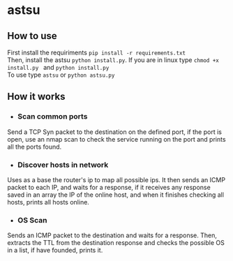 # astsu

## How to use
First install the requiriments ``` pip install -r requirements.txt ```                                                                    
Then, install the astsu ``` python install.py ```. If you are in linux type ```chmod +x install.py ``` and ``` python install.py ```       
To use type ``` astsu ``` or ``` python astsu.py ```

## How it works
- ### Scan common ports
Send a TCP Syn packet to the destination on the defined port, if the port is open, use an nmap scan to check the service running on the port and prints all the ports found.

- ### Discover hosts in network
Uses as a base the router's ip to map all possible ips. It then sends an ICMP packet to each IP, and waits for a response, if it receives any response saved in an array the IP of the online host, and when it finishes checking all hosts, prints all hosts online.

- ### OS Scan
Sends an ICMP packet to the destination and waits for a response. Then, extracts the TTL from the destination response and checks the possible OS in a list, if have founded, prints it.
